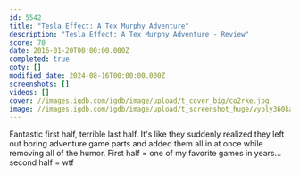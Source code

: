 ```yaml
---
id: 5542
title: "Tesla Effect: A Tex Murphy Adventure"
description: "Tesla Effect: A Tex Murphy Adventure - Review"
score: 70
date: 2016-01-20T00:00:00.000Z
completed: true
goty: []
modified_date: 2024-08-16T00:00:00.000Z
screenshots: []
videos: []
cover: //images.igdb.com/igdb/image/upload/t_cover_big/co2rke.jpg
image: //images.igdb.com/igdb/image/upload/t_screenshot_huge/vyply360ka7gjwmtzj8h.jpg
---
```

Fantastic first half, terrible last half. It's like they suddenly realized they left out boring adventure game parts and added them all in at once while removing all of the humor. First half = one of my favorite games in years... second half = wtf
